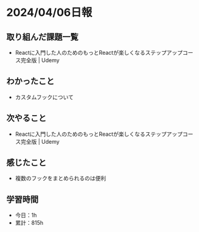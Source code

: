 # 2024/04/06日報
## 取り組んだ課題一覧
- Reactに入門した人のためのもっとReactが楽しくなるステップアップコース完全版 | Udemy

## わかったこと
- カスタムフックについて

## 次やること
- Reactに入門した人のためのもっとReactが楽しくなるステップアップコース完全版 | Udemy

## 感じたこと
- 複数のフックをまとめられるのは便利

## 学習時間
- 今日：1h
- 累計：815h

